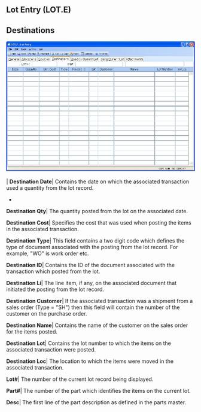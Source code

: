 ## Lot Entry (LOT.E)
<PageHeader />

## Destinations

![](./LOT-E-4.jpg)

| **Destination Date**|  Contains the date on which the associated transaction
used a quantity from the lot record.

-  
**Destination Qty**|  The quantity posted from the lot on the associated date.

**Destination Cost**|  Specifies the cost that was used when posting the items
in the associated transaction.

**Destination Type**|  This field contains a two digit code which defines the
type of document associated with the posting from the lot record. For example,
"WO" is work order etc.

**Destination ID**|  Contains the ID of the document associated with the
transaction which posted from the lot.

**Destination Li**|  The line item, if any, on the associated document that
initiated the posting from the lot record.

**Destination Customer**|  If the associated transaction was a shipment from a
sales order (Type = "SH") then this field will contain the number of the
customer on the purchase order.

**Destination Name**|  Contains the name of the customer on the sales order
for the items posted.

**Destination Lot**|  Contains the lot number to which the items on the
associated transaction were posted.

**Destination Loc**|  The location to which the items were moved in the
associated transaction.

**Lot#**|  The number of the current lot record being displayed.

**Part#**|  The number of the part which identifies the items on the current
lot.

**Desc**|  The first line of the part description as defined in the parts
master.


<badge text= "Version 8.10.57 " vertical="middle" />

<PageFooter />
